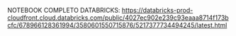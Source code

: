 NOTEBOOK COMPLETO DATABRICKS: https://databricks-prod-cloudfront.cloud.databricks.com/public/4027ec902e239c93eaaa8714f173bcfc/678966128361994/3580601550715876/5217377734494245/latest.html
